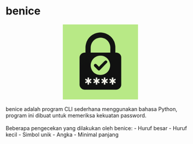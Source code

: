 # benice
<p align="center">
  <img src="images/logo.png" alt="logo benice" width="200"/>
</p>
benice adalah program CLI sederhana menggunakan bahasa Python, program ini dibuat untuk memeriksa kekuatan password.
<br>
<br>
Beberapa pengecekan yang dilakukan oleh benice:
- Huruf besar
- Huruf kecil 
- Simbol unik 
- Angka 
- Minimal panjang
